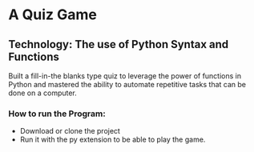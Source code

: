 
# A Quiz Game

## Technology: The use of Python Syntax and Functions

Built a fill-in-the blanks type quiz to leverage the power of functions in Python and mastered the ability to automate
repetitive tasks that can be done on a computer.

### How to run the Program:
* Download or clone the project
* Run it with the py extension to be able to play the game.






   


   
